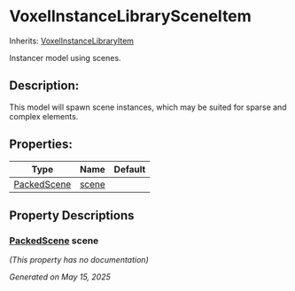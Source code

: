 # VoxelInstanceLibrarySceneItem

Inherits: [VoxelInstanceLibraryItem](VoxelInstanceLibraryItem.md)

Instancer model using scenes.

## Description: 

This model will spawn scene instances, which may be suited for sparse and complex elements.

## Properties: 


Type                                                                                  | Name               | Default 
------------------------------------------------------------------------------------- | ------------------ | --------
[PackedScene](https://docs.godotengine.org/en/stable/classes/class_packedscene.html)  | [scene](#i_scene)  |         
<p></p>

## Property Descriptions

### [PackedScene](https://docs.godotengine.org/en/stable/classes/class_packedscene.html)<span id="i_scene"></span> **scene**

*(This property has no documentation)*

_Generated on May 15, 2025_
